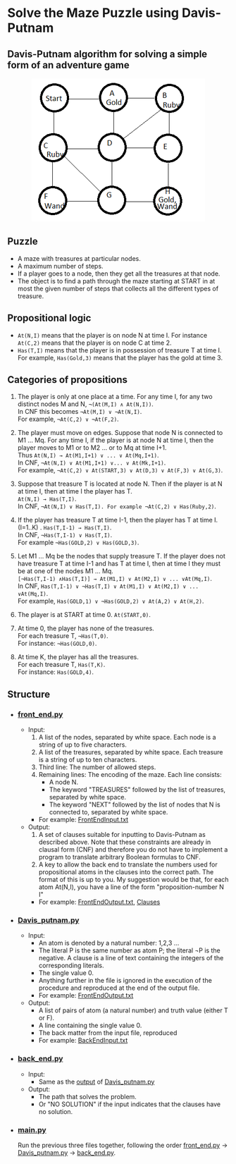 # Solve the Maze Puzzle using Davis-Putnam
## Davis-Putnam algorithm for solving a simple form of an adventure game

<div align=center><img src="Maze.png"></div>

## Puzzle
- A maze with treasures at particular nodes.
- A maximum number of steps. 
- If a player goes to a node, then they get all the treasures at that node. 
- The object is to find a path through the maze starting at START in at most the given number of steps that collects all the different types of treasure.


## Propositional logic
- `At(N,I)` means that the player is on node N at time I. For instance `At(C,2)` means that the player is on node C at time 2.
- `Has(T,I)` means that the player is in possession of treasure T at time I. For example, `Has(Gold,3)` means that the player has the gold at time 3.

## Categories of propositions
1. The player is only at one place at a time.
For any time I, for any two distinct nodes M and N, `¬(At(M,I) ∧ At(N,I))`.  
In CNF this becomes `¬At(M,I) ∨ ¬At(N,I)`.  
For example, `¬At(C,2) ∨ ¬At(F,2)`.

2. The player must move on edges. Suppose that node N is connected to M1 ... Mq. For any time I, if the player is at node N at time I, then the player moves to M1 or to M2 ... or to Mq at time I+1.  
Thus `At(N,I) → At(M1,I+1) ∨ ... ∨ At(Mq,I+1)`.  
In CNF, `¬At(N,I) ∨ At(M1,I+1) ∨... ∨ At(Mk,I+1)`.  
For example, `¬At(C,2) ∨ At(START,3) ∨ At(D,3) ∨ At(F,3) ∨ At(G,3)`.

3. Suppose that treasure T is located at node N. Then if the player is at N at time I, then at time I the player has T.  
`At(N,I) → Has(T,I)`.  
In CNF, `¬At(N,I) ∨ Has(T,I). For example ¬At(C,2) ∨ Has(Ruby,2)`.

4. If the player has treasure T at time I-1, then the player has T at time I. (I=1..K)  .
`Has(T,I-1) → Has(T,I)`.  
In CNF, `¬Has(T,I-1) ∨ Has(T,I)`.  
For example `¬Has(GOLD,2) ∨ Has(GOLD,3)`.

5. Let M1 ... Mq be the nodes that supply treasure T. If the player does not have treasure T at time I-1 and has T at time I, then at time I they must be at one of the nodes M1 ... Mq.  
`[¬Has(T,I-1) ∧Has(T,I)] → At(M1,I) ∨ At(M2,I) ∨ ... ∨At(Mq,I)`.  
In CNF, `Has(T,I-1) ∨ ¬Has(T,I) ∨ At(M1,I) ∨ At(M2,I) ∨ ... ∨At(Mq,I)`.  
For example, `Has(GOLD,1) ∨ ¬Has(GOLD,2) ∨ At(A,2) ∨ At(H,2)`.

6. The player is at START at time 0. `At(START,0)`.

7. At time 0, the player has none of the treasures.  
For each treasure T, `¬Has(T,0)`.  
For instance: `¬Has(GOLD,0)`.

8. At time K, the player has all the treasures.  
For each treasure T, `Has(T,K)`.  
For instance: `Has(GOLD,4)`.

## Structure
- ### [front_end.py](front_end.py)
  - Input:
    1. A list of the nodes, separated by white space. Each node is a string of up to five characters.
    2. A list of the treasures, separated by white space. Each treasure is a string of up to ten characters.
    3. Third line: The number of allowed steps.
    4. Remaining lines: The encoding of the maze. Each line consists:
         - A node N.
         - The keyword "TREASURES" followed by the list of treasures, separated by white space.
         - The keyword "NEXT" followed by the list of nodes that N is connected to, separated by white space.  
    - For example: [FrontEndInput.txt](FrontEndInput.txt)
  - Output:
    1. A set of clauses suitable for inputting to Davis-Putnam as described above. Note that these constraints are already in clausal form (CNF) and therefore you do not have to implement a program to translate arbitrary Boolean formulas to CNF.
    2. A key to allow the back end to translate the numbers used for propositional atoms in the clauses into the correct path. The format of this is up to you. My suggestion would be that, for each atom At(N,I), you have a line of the form "proposition-number N I"
    - For example: [FrontEndOutput.txt](FrontEndOutput.txt), [Clauses](FrontEndClauses.txt)
- ### [Davis_putnam.py](Davis_Putnam.py)
  - Input: 
    - An atom is denoted by a natural number: 1,2,3 ... 
    - The literal P is the same number as atom P; the literal ¬P is the negative. A clause is a line of text containing the integers of the corresponding literals. 
    - The single value 0.
    - Anything further in the file is ignored in the execution of the procedure and reproduced at the end of the output file.   
    - For example: [FrontEndOutput.txt](FrontEndOutput.txt)
  - Output: 
    - A list of pairs of atom (a natural number) and truth value (either T or F).
    - A line containing the single value 0.
    - The back matter from the input file, reproduced
    - For example: [BackEndInput.txt](BackEndInput.txt)
- ### [back_end.py](back_end.py)
  - Input:  
    - Same as the [output](BackEndInput.txt) of [Davis_putnam.py](Davis_Putnam.py)
  - Output:
    - The path that solves the problem.
    - Or "NO SOLUTION" if the input indicates that the clauses have no solution.
- ### [main.py](main.py)
  Run the previous three files together, following the order [front_end.py](front_end.py) -> [Davis_putnam.py](Davis_Putnam.py) -> [back_end.py](back_end.py).